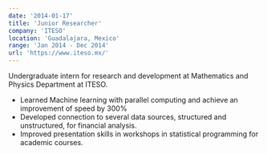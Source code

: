 ```yaml
---
date: '2014-01-17'
title: 'Junior Researcher'
company: 'ITESO'
location: 'Guadalajara, Mexico'
range: 'Jan 2014 - Dec 2014'
url: 'https://www.iteso.mx/'
---
```


Undergraduate intern for research and development at Mathematics and Physics Department at ITESO.

- Learned Machine learning with parallel computing and achieve an improvement of speed by 300%
- Developed connection to several data sources, structured and unstructured, for financial analysis.
- Improved presentation skills in workshops in statistical programming for academic courses.
